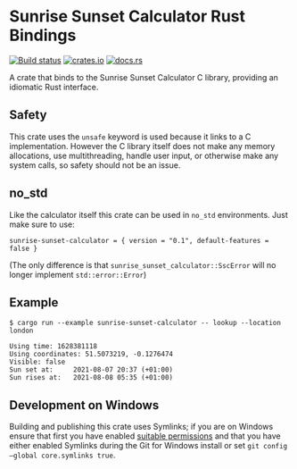 # Sunrise Sunset Calculator Rust Bindings

[![Build status](https://github.com/jacob-pro/sunrise-sunset-calculator/actions/workflows/rust.yml/badge.svg)](https://github.com/jacob-pro/sunrise-sunset-calculator/actions/workflows/cmake.yml)
[![crates.io](https://img.shields.io/crates/v/sunrise-sunset-calculator.svg)](https://crates.io/crates/sunrise-sunset-calculator)
[![docs.rs](https://docs.rs/sunrise-sunset-calculator/badge.svg)](https://docs.rs/crate/sunrise-sunset-calculator)

A crate that binds to the Sunrise Sunset Calculator C library, providing an idiomatic Rust interface.

## Safety

This crate uses the `unsafe` keyword is used because it links to a C implementation. However the C library itself does 
not make any memory allocations, use multithreading, handle user input, or otherwise make any system calls, so safety 
should not be an issue.

## no_std

Like the calculator itself this crate can be used in `no_std` environments. Just make sure to use:

```
sunrise-sunset-calculator = { version = "0.1", default-features = false }
```

(The only difference is that `sunrise_sunset_calculator::SscError` will no longer implement `std::error::Error`)

## Example

```
$ cargo run --example sunrise-sunset-calculator -- lookup --location london

Using time: 1628381118
Using coordinates: 51.5073219, -0.1276474
Visible: false
Sun set at:     2021-08-07 20:37 (+01:00)
Sun rises at:   2021-08-08 05:35 (+01:00)
```

## Development on Windows

Building and publishing this crate uses Symlinks; if you are on Windows ensure that first you have enabled 
[suitable permissions](https://github.com/git-for-windows/git/wiki/Symbolic-Links) and that you have either
enabled Symlinks during the Git for Windows install or set `git config –global core.symlinks true`.
